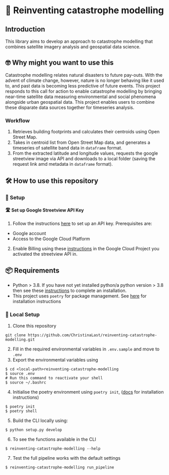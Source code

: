 # :ocean: Reinventing catastrophe modelling

## Introduction
This library aims to develop an approach to catastrophe modelling that combines satellite imagery analysis and geospatial data science.

## :nerd_face: Why might you want to use this
Catastrophe modelling relates natural disasters to future pay-outs. With the advent of climate change, however, nature is no longer behaving like it used to, and past data is becoming less predictive of future events. This project responds to this call for action to enable catastrophe modelling by bringing near-time satellite data measuring environmental and social phenomena alongside urban geospatial data. This project enables users to combine these disparate data sources together for timeseries analysis.

### Workflow
1. Retrieves building footprints and calculates their centroids using Open Street Map.
2. Takes in centroid list from Open Street Map data, and generates a timeseries of satellite band data in `dataframe` format.
3. From the extracted latitude and longitude values, requests the google streetview image via API and downloads to a local folder (saving the request link amd metadata in `dataframe` format).

## :hammer_and_wrench: How to use this repository
### :wrench: Setup
#### :motorway: Set up Google Streetview API Key
1. Follow the instructions [here](https://developers.google.com/maps/documentation/streetview/get-api-key#get-key) to set up an API key. Prerequisites are:
- Google account
- Access to the Google Cloud Platform
2. Enable Billing using these [instructions](https://cloud.google.com/billing/docs/how-to/modify-project) in the Google Cloud Project you activated the streetview API in.

## :package: Requirements
- Python > 3.8. If you have not yet installed python/a python version > 3.8 then see these [instructions](https://blog.jayway.com/2019/12/28/pyenv-poetry-saviours-in-the-python-chaos/) to complete an installation.
- This project uses `poetry` for package management. See [here](https://python-poetry.org/docs/) for installation instructions

### :hammer: Local Setup
1. Clone this repository

```
git clone https://github.com/ChristinaLast/reinventing-catastrophe-modelling.git
```

2. Fill in the required environmental variables in `.env.sample` and move to `.env`
3. Export the environmental variables using

```
$ cd <local-path>reinventing-catastrophe-modelling
$ source .env
# Run this command to reactivate your shell
$ source ~/.bashrc
```

4. Initialise the poetry environment using `poetry init`, ([docs](https://python-poetry.org/docs/basic-usage/#initialising-a-pre-existing-project) for installation instructions)

```
$ poetry init
$ poetry shell
```

5. Build the CLI locally using:

```
$ python setup.py develop
```

6. To see the functions available in the CLI
```
$ reinventing-catastrophe-modelling --help
```

7. Test the full pipeline works with the default settings

```
$ reinventing-catastrophe-modelling run_pipeline
```
